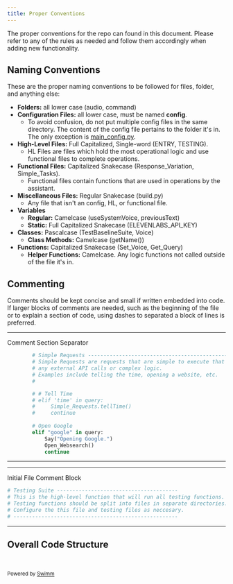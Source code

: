 ```yaml
---
title: Proper Conventions
---
```

The proper conventions for the repo can found in this document. Please refer to any of the rules as needed and follow them accordingly when adding new functionality.

## Naming Conventions

These are the proper naming conventions to be followed for files, folder, and anything else:

- **Folders:** all lower case (audio, command)
- **Configuration Files:** all lower case, must be named **config**.&nbsp;
  - To avoid confusion, do not put multiple config files in the same directory. The content of the config file pertains to the folder it's in. The only exception is <SwmPath>[main_config.py](/main_config.py)</SwmPath>.
- **High-Level Files:** Full Capitalized, Single-word (ENTRY, TESTING).
  - HL Files are files which hold the most operational logic and use functional files to complete operations.&nbsp;
- **Functional Files:** Capitalized Snakecase (Response_Variation, Simple_Tasks).
  - Functional files contain functions that are used in operations by the assistant.&nbsp;
- **Miscellaneous Files:** Regular Snakecase (build.py)
  - Any file that isn't an config, HL, or functional file.
- **Variables**
  - **Regular:** Camelcase (useSystemVoice, previousText)
  - **Static:** Full Capitalized Snakecase (ELEVENLABS_API_KEY)
- **Classes:** Pascalcase (TestBaselineSuite, Voice)
  - **Class Methods:** Camelcase (getName())
- **Functions:** Capitalized Snakecase (Set_Voice, Get_Query)
  - **Helper Functions:** Camelcase. Any logic functions not called outside of the file it's in.

## Commenting

Comments should be kept concise and small if written embedded into code. If larger blocks of comments are needed, such as the beginning of the file or to explain a section of code, using dashes to separated a block of lines is preferred.

<SwmSnippet path="/command/QUERY.py" line="91">

---

Comment Section Separator

```python
        # Simple Requests ----------------------------------------------
        # Simple Requests are requests that are simple to execute that do not require 
        # any external API calls or complex logic. 
        # Examples include telling the time, opening a website, etc.
        #

        # # Tell Time
        # elif 'time' in query:
        #     Simple_Requests.tellTime()
        #     continue
                
        # Open Google
        elif "google" in query:
            Say("Opening Google.")
            Open_Websearch()
            continue
```

---

</SwmSnippet>

<SwmSnippet path="/testing/TESTING.py" line="5">

---

Initial File Comment Block

```python
# Testing Suite ---------------------------------------
# This is the high-level function that will run all testing functions.
# Testing functions should be split into files in separate directories.
# Configure the this file and testing files as neccesary.
# -----------------------------------------------------
```

---

</SwmSnippet>

## Overall Code Structure

&nbsp;

<SwmMeta version="3.0.0" repo-id="Z2l0aHViJTNBJTNBUENBQSUzQSUzQUF2YWxvbkFjZQ==" repo-name="PCAA"><sup>Powered by [Swimm](https://app.swimm.io/)</sup></SwmMeta>
